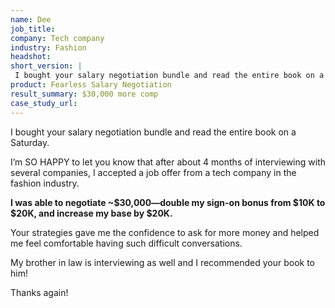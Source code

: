 ```yaml
---
name: Dee
job_title:
company: Tech company
industry: Fashion
headshot: 
short_version: | 
 I bought your salary negotiation bundle and read the entire book on a Saturday. **I was able to negotiate ~$30,000—double my sign-on bonus from $10K to $20K, and increase my base by $20K.**
product: Fearless Salary Negotiation
result_summary: $30,000 more comp
case_study_url: 
---
```


I bought your salary negotiation bundle and read the entire book on a Saturday.

I’m SO HAPPY to let you know that after about 4 months of interviewing with several companies, I accepted a job offer from a tech company in the fashion industry.

**I was able to negotiate ~$30,000—double my sign-on bonus from $10K to $20K, and increase my base by $20K.**

Your strategies gave me the confidence to ask for more money and helped me feel comfortable having such difficult conversations.

My brother in law is interviewing as well and I recommended your book to him!

Thanks again!